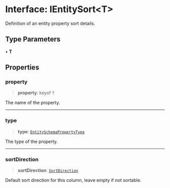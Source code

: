 # Interface: IEntitySort\<T\>

Definition of an entity property sort details.

## Type Parameters

• **T**

## Properties

### property

> **property**: keyof `T`

The name of the property.

***

### type

> **type**: [`EntitySchemaPropertyType`](../type-aliases/EntitySchemaPropertyType.md)

The type of the property.

***

### sortDirection

> **sortDirection**: [`SortDirection`](../type-aliases/SortDirection.md)

Default sort direction for this column, leave empty if not sortable.
